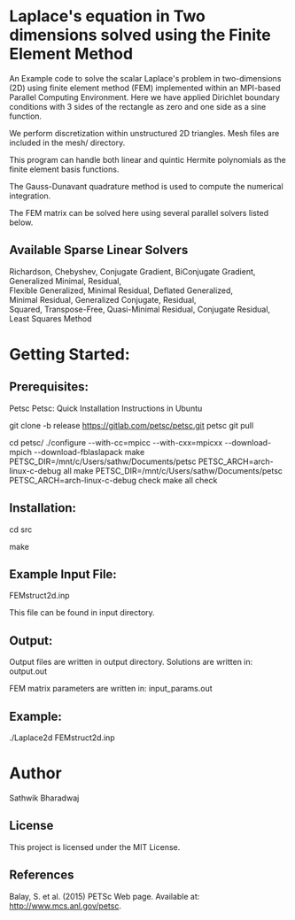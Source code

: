 # Laplace's equation in Two dimensions solved using the Finite Element Method

An Example code to solve the scalar Laplace's problem in two-dimensions (2D) using finite element method (FEM) implemented within an MPI-based Parallel Computing Environment. Here we have applied Dirichlet boundary conditions with 3 sides of
the rectangle as zero and one side as a sine function. 

We perform discretization within unstructured 2D triangles. Mesh files are included in the mesh/ directory. 

This program can handle both linear and quintic Hermite polynomials as the finite element basis functions. 

The Gauss-Dunavant quadrature method is used to compute the numerical integration. 

The FEM matrix can be solved here using several parallel solvers listed below. 

## Available Sparse Linear Solvers				
Richardson,	Chebyshev,	Conjugate Gradient,
BiConjugate Gradient,	Generalized Minimal,	Residual,	
Flexible Generalized,	Minimal Residual,	Deflated Generalized,	
Minimal Residual,	Generalized Conjugate,	Residual,	
Squared,	Transpose-Free,	Quasi-Minimal Residual,	Conjugate Residual,	
Least Squares Method	

# Getting Started:

## Prerequisites:

Petsc
Petsc: Quick Installation Instructions in Ubuntu

git clone -b release https://gitlab.com/petsc/petsc.git petsc
git pull

cd petsc/
./configure --with-cc=mpicc --with-cxx=mpicxx --download-mpich --download-fblaslapack
make PETSC_DIR=/mnt/c/Users/sathw/Documents/petsc PETSC_ARCH=arch-linux-c-debug all
make PETSC_DIR=/mnt/c/Users/sathw/Documents/petsc PETSC_ARCH=arch-linux-c-debug check
make all check

## Installation:

cd src

make

## Example Input File:
FEMstruct2d.inp

This file can be found in input directory.

## Output:
Output files are written in output directory. 
Solutions are written in:
output.out

FEM matrix parameters are written in:
input_params.out

## Example:
./Laplace2d FEMstruct2d.inp

# Author
Sathwik Bharadwaj 

## License
This project is licensed under the MIT License.

## References
Balay, S. et al. (2015) PETSc Web page. Available at: http://www.mcs.anl.gov/petsc. 

